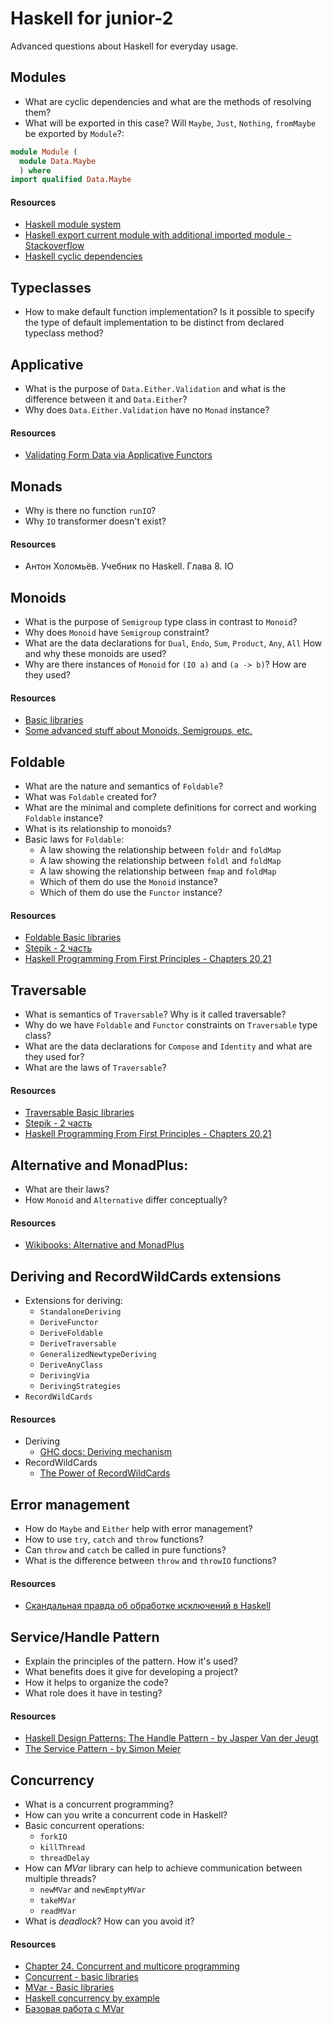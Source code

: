 # Haskell for junior-2

Advanced questions about Haskell for everyday usage.

## Modules

* What are cyclic dependencies and what are the methods of resolving them?
* What will be exported in this case? Will `Maybe`, `Just`, `Nothing`, `fromMaybe` be exported by `Module`?:

```haskell
module Module (
  module Data.Maybe
  ) where
import qualified Data.Maybe
```

#### Resources

* [Haskell module system](https://ro-che.info/articles/2012-12-25-haskell-module-system-p1)
* [Haskell export current module with additional imported module - Stackoverflow](https://stackoverflow.com/questions/18035458/haskell-export-current-module-with-additional-imported-module)
* [Haskell cyclic dependencies](https://downloads.haskell.org/~ghc/latest/docs/html/users_guide/separate_compilation.html#mutual-recursion)

## Typeclasses

* How to make default function implementation? Is it possible to specify the type of default implementation to be distinct from declared typeclass method?

## Applicative

* What is the purpose of `Data.Either.Validation` and what is the difference between it and `Data.Either`?
* Why does `Data.Either.Validation` have no `Monad` instance?

#### Resources

* [Validating Form Data via Applicative Functors](https://k-bx.github.io/articles/Validating-Form-Data-via-Applicative-Functors.html)

## Monads

* Why is there no function `runIO`?
* Why `IO` transformer doesn't exist?

#### Resources

* Антон Холомьёв. Учебник по Haskell. Глава 8. IO

## Monoids

* What is the purpose of `Semigroup` type class in contrast to `Monoid`?
* Why does `Monoid` have `Semigroup` constraint?
* What are the data declarations for `Dual`, `Endo`, `Sum`, `Product`, `Any`, `All` How and why these monoids are used?
* Why are there instances of `Monoid` for `(IO a)` and `(a -> b)`? How are they used?

#### Resources

* [Basic libraries](http://hackage.haskell.org/package/base-4.12.0.0/docs/Data-Monoid.html)
* [Some advanced stuff about Monoids, Semigroups, etc.](https://medium.com/@stackdoesnotwork/magical-monoids-50da92b069f4)

## Foldable

* What are the nature and semantics of `Foldable`?
* What was `Foldable` created for?
* What are the minimal and complete definitions for correct and working `Foldable` instance?
* What is its relationship to monoids?
* Basic laws for `Foldable`:
  * A law showing the relationship between `foldr` and `foldMap`
  * A law showing the relationship between `foldl` and `foldMap`
  * A law showing the relationship between `fmap` and `foldMap`
  * Which of them do use the `Monoid` instance?
  * Which of them do use the `Functor` instance?

#### Resources

* [Foldable Basic libraries](http://hackage.haskell.org/package/base-4.12.0.0/docs/Data-Foldable.html)
* [Stepik - 2 часть](https://stepik.org/course/693/syllabus)
* [Haskell Programming From First Principles - Chapters 20,21](https://haskellbook.com)

## Traversable

* What is semantics of `Traversable`? Why is it called traversable?
* Why do we have `Foldable` and `Functor` constraints on `Traversable` type class?
* What are the data declarations for `Compose` and `Identity` and what are they used for?
* What are the laws of `Traversable`?

#### Resources

* [Traversable Basic libraries](http://hackage.haskell.org/package/base-4.12.0.0/docs/Data-Traversable.html)
* [Stepik - 2 часть](https://stepik.org/course/693/syllabus)
* [Haskell Programming From First Principles - Chapters 20,21](https://haskellbook.com)

## Alternative and MonadPlus:

* What are their laws?
* How `Monoid` and `Alternative` differ conceptually?

#### Resources

* [Wikibooks: Alternative and MonadPlus](https://en.wikibooks.org/wiki/Haskell/Alternative_and_MonadPlus)

## Deriving and RecordWildCards extensions

* Extensions for deriving:
  * `StandaloneDeriving`
  * `DeriveFunctor`
  * `DeriveFoldable`
  * `DeriveTraversable`
  * `GeneralizedNewtypeDeriving`
  * `DeriveAnyClass`
  * `DerivingVia`
  * `DerivingStrategies`
* `RecordWildCards`

#### Resources

* Deriving
  * [GHC docs: Deriving mechanism](https://downloads.haskell.org/ghc/latest/docs/html/users_guide/exts/deriving.html)
* RecordWildCards
  * [The Power of RecordWildCards](https://kodimensional.dev/recordwildcards)

## Error management

* How do `Maybe` and `Either` help with error management?
* How to use `try`, `catch` and `throw` functions?
* Can `throw` and `catch` be called in pure functions?
* What is the difference between `throw` and `throwIO` functions?

#### Resources

* [Скандальная правда об обработке исключений в Haskell](https://eax.me/haskell-exceptions/)

## Service/Handle Pattern

* Explain the principles of the pattern. How it's used?
* What benefits does it give for developing a project?
* How it helps to organize the code?
* What role does it have in testing?

#### Resources

* [Haskell Design Patterns: The Handle Pattern - by Jasper Van der Jeugt](https://jaspervdj.be/posts/2018-03-08-handle-pattern.html)
* [The Service Pattern - by Simon Meier](https://www.schoolofhaskell.com/user/meiersi/the-service-pattern)

## Concurrency

* What is a concurrent programming?
* How can you write a concurrent code in Haskell?
* Basic concurrent operations:
  * `forkIO`
  * `killThread`
  * `threadDelay`
* How can _MVar_ library can help to achieve communication between multiple threads?
  * `newMVar` and `newEmptyMVar`
  * `takeMVar`
  * `readMVar`
* What is _deadlock_? How can you avoid it?

#### Resources

* [Chapter 24. Concurrent and multicore programming](http://book.realworldhaskell.org/read/concurrent-and-multicore-programming.html)
* [Concurrent - basic libraries](https://hackage.haskell.org/package/base-4.12.0.0/docs/Control-Concurrent.html)
* [MVar - Basic libraries](http://hackage.haskell.org/package/base-4.12.0.0/docs/Control-Concurrent-MVar.html)
* [Haskell concurrency by example](https://github.com/crabmusket/haskell-simple-concurrency)
* [Базовая работа с MVar](https://ruhaskell.org/posts/theory/2015/02/13/mvars.html)
